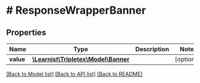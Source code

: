 # # ResponseWrapperBanner

## Properties

Name | Type | Description | Notes
------------ | ------------- | ------------- | -------------
**value** | [**\Learnist\Tripletex\Model\Banner**](Banner.md) |  | [optional]

[[Back to Model list]](../../README.md#models) [[Back to API list]](../../README.md#endpoints) [[Back to README]](../../README.md)
